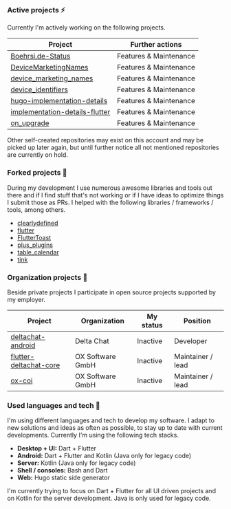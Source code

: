 ### Active projects ⚡

Currently I'm actively working on the following projects.

| Project                                                                                     | Further actions         |
|---------------------------------------------------------------------------------------------|-------------------------|
| [Boehrsi.de-Status](https://github.com/Boehrsi/Boehrsi.de-Status) | Features &  Maintenance |
| [DeviceMarketingNames](https://github.com/Boehrsi/DeviceMarketingNames) | Features &  Maintenance |
| [device_marketing_names](https://github.com/Boehrsi/device_marketing_names) | Features &  Maintenance |
| [device_identifiers](https://github.com/Boehrsi/device_identifiers) | Features &  Maintenance |
| [hugo-implementation-details](https://github.com/Boehrsi/hugo-implementation-details)       | Features &  Maintenance |
| [implementation-details-flutter](https://github.com/Boehrsi/implementation-details-flutter) | Features &  Maintenance |
| [on_upgrade](https://github.com/Boehrsi/on_upgrade) | Features &  Maintenance |

Other self-created repositories may exist on this account and may be picked up later again, but until further notice all not mentioned repositories are currently on hold.

### Forked projects 🔀

During my development I use numerous awesome libraries and tools out there and if I find stuff that's not working or if I have ideas to optimize things I submit those as PRs. I helped with the following libraries / frameworks / tools, among others.

* [clearlydefined](https://github.com/Boehrsi/clearlydefined)
* [flutter](https://github.com/Boehrsi/flutter)
* [FlutterToast](https://github.com/Boehrsi/FlutterToast)
* [plus_plugins](https://github.com/Boehrsi/plus_plugins)
* [table_calendar](https://github.com/Boehrsi/table_calendar)
* [tink](https://github.com/Boehrsi/tink)

### Organization projects 🏢

Beside private projects I participate in open source projects supported by my employer.

| Project                                                                          | Organization     | My status | Position          |
|----------------------------------------------------------------------------------|------------------|-----------|-------------------|
| [deltachat-android](https://github.com/deltachat/deltachat-android)              | Delta Chat       | Inactive  | Developer         |
| [flutter-deltachat-core](https://github.com/open-xchange/flutter-deltachat-core) | OX Software GmbH | Inactive  | Maintainer / lead |
| [ox-coi](https://github.com/open-xchange/ox-coi)                                 | OX Software GmbH | Inactive  | Maintainer / lead |

### Used languages and tech 🔧

I'm using different languages and tech to develop my software. I adapt to new solutions and ideas as often as possible, to stay up to date with current developments. Currently I'm using the following tech stacks.

- **Desktop + UI:** Dart + Flutter
- **Android:** Dart + Flutter and Kotlin (Java only for legacy code)
- **Server:** Kotlin (Java only for legacy code)
- **Shell / consoles:** Bash and Dart
- **Web:** Hugo static side generator

I'm currently trying to focus on Dart + Flutter for all UI driven projects and on Kotlin for the server development. Java is only used for legacy code.

